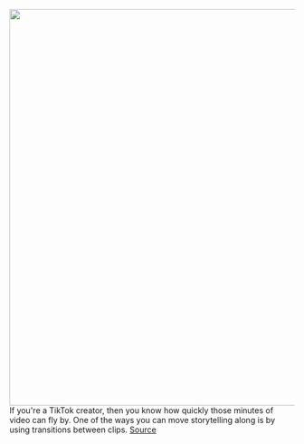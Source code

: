 <img src='https://cdn.vox-cdn.com/thumbor/37O7_usQCem34WoMb3ugd6fSc40=/0x0:2040x1360/1200x800/filters:focal(857x517:1183x843)/cdn.vox-cdn.com/uploads/chorus_image/image/69656198/acastro_200713_1777_tikTok_0002.0.0.jpg' width='700px' /><br/>
If you're a TikTok creator, then you know how quickly those minutes of video can fly by. One of the ways you can move storytelling along is by using transitions between clips.
<a href='https://www.theverge.com/22601882/tiktok-transition-how-to'> Source <a/>